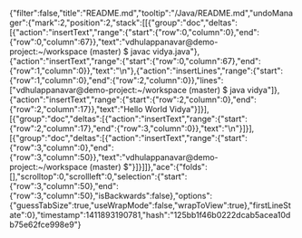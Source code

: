 {"filter":false,"title":"README.md","tooltip":"/Java/README.md","undoManager":{"mark":2,"position":2,"stack":[[{"group":"doc","deltas":[{"action":"insertText","range":{"start":{"row":0,"column":0},"end":{"row":0,"column":67}},"text":"vdhulappanavar@demo-project:~/workspace (master) $ javac vidya.java"},{"action":"insertText","range":{"start":{"row":0,"column":67},"end":{"row":1,"column":0}},"text":"\n"},{"action":"insertLines","range":{"start":{"row":1,"column":0},"end":{"row":2,"column":0}},"lines":["vdhulappanavar@demo-project:~/workspace (master) $ java vidya"]},{"action":"insertText","range":{"start":{"row":2,"column":0},"end":{"row":2,"column":17}},"text":"Hello World Vidya"}]}],[{"group":"doc","deltas":[{"action":"insertText","range":{"start":{"row":2,"column":17},"end":{"row":3,"column":0}},"text":"\n"}]}],[{"group":"doc","deltas":[{"action":"insertText","range":{"start":{"row":3,"column":0},"end":{"row":3,"column":50}},"text":"vdhulappanavar@demo-project:~/workspace (master) $"}]}]]},"ace":{"folds":[],"scrolltop":0,"scrollleft":0,"selection":{"start":{"row":3,"column":50},"end":{"row":3,"column":50},"isBackwards":false},"options":{"guessTabSize":true,"useWrapMode":false,"wrapToView":true},"firstLineState":0},"timestamp":1411893190781,"hash":"125bb1f46b0222dcab5acea10db75e62fce998e9"}